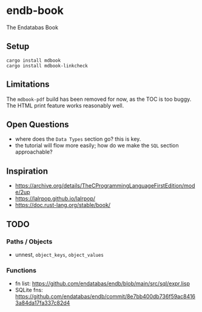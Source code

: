 # endb-book

The Endatabas Book

## Setup

```
cargo install mdbook
cargo install mdbook-linkcheck
```

## Limitations

The `mdbook-pdf` build has been removed for now, as the TOC is too buggy.
The HTML print feature works reasonably well.

## Open Questions

* where does the `Data Types` section go? this is key.
* the tutorial will flow more easily; how do we make the `SQL` section approachable?

## Inspiration

* https://archive.org/details/TheCProgrammingLanguageFirstEdition/mode/2up
* https://lalrpop.github.io/lalrpop/
* https://doc.rust-lang.org/stable/book/


## TODO

### Paths / Objects

* unnest, `object_keys`, `object_values`

### Functions

* fn list: https://github.com/endatabas/endb/blob/main/src/sql/expr.lisp
* SQLite fns: https://github.com/endatabas/endb/commit/8e7bb400db736f59ac84163a84da17fa337c82d4
